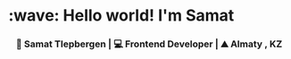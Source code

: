 <h1 align="left" id="macropower-title">:wave: Hello world! I'm Samat</h1>

<div align="center">
<h3> 🥵 Samat Tlepbergen | 💻 Frontend Developer | ⛰ Almaty , KZ </h3>
</div>
